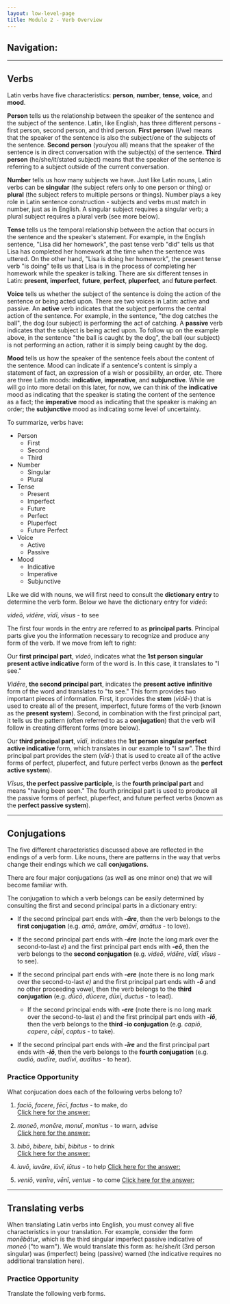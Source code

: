 ```yaml
---
layout: low-level-page
title: Module 2 - Verb Overview
---
```


## Navigation:

<hr>

## Verbs

Latin verbs have five characteristics: **person**, **number**, **tense**, **voice**, and **mood**.

**Person** tells us the relationship between the speaker of the sentence and the subject of the sentence. Latin, like English, has three different persons - first person, second person, and third person. **First person** (I/we) means that the speaker of the sentence is also the subject/one of the subjects of the sentence. **Second person** (you/you all) means that the speaker of the sentence is in direct conversation with the subject(s) of the sentence. **Third person** (he/she/it/stated subject) means that the speaker of the sentence is referring to a subject outside of the current conversation.

**Number** tells us how many subjects we have. Just like Latin nouns, Latin verbs can be **singular** (the subject refers only to one person or thing) or **plural** (the subject refers to multiple persons or things). Number plays a key role in Latin sentence construction - subjects and verbs must match in number, just as in English. A singular subject requires a singular verb; a plural subject requires a plural verb (see more below).

**Tense** tells us the temporal relationship between the action that occurs in the sentence and the speaker's statement. For example, in the English sentence, "Lisa did her homework", the past tense verb "did" tells us that Lisa has completed her homework at the time when the sentence was uttered. On the other hand, "Lisa is doing her homework", the present tense verb "is doing" tells us that Lisa is in the process of completing her homework while the speaker is talking. There are six different tenses in Latin: **present**, **imperfect**, **future**, **perfect**, **pluperfect**, and **future perfect**.

**Voice** tells us whether the subject of the sentence is doing the action of the sentence or being acted upon. There are two voices in Latin: active and passive. An **active** verb indicates that the subject performs the central action of the sentence. For example, in the sentence, "the dog catches the ball", the dog (our subject) is performing the act of catching. A **passive** verb indicates that the subject is being acted upon. To follow up on the example above, in the sentence "the ball is caught by the dog", the ball (our subject) is not performing an action, rather it is simply being caught by the dog.

**Mood** tells us how the speaker of the sentence feels about the content of the sentence. Mood can indicate if a sentence's content is simply a statement of fact, an expression of a wish or possibility, an order, etc. There are three Latin moods: **indicative**, **imperative**, and **subjunctive**. While we will go into more detail on this later, for now, we can think of the **indicative** mood as indicating that the speaker is stating the content of the sentence as a fact; the **imperative** mood as indicating that the speaker is making an order; the **subjunctive** mood as indicating some level of uncertainty.

To summarize, verbs have:

- Person
  * First
  * Second
  * Third
- Number
  * Singular
  * Plural
- Tense
  * Present
  * Imperfect
  * Future
  * Perfect
  * Pluperfect
  * Future Perfect
- Voice
  * Active
  * Passive
- Mood
  * Indicative
  * Imperative
  * Subjunctive

Like we did with nouns, we will first need to consult the **dictionary entry** to determine the verb form. Below we have the dictionary entry for *videō*:

*videō*, *vidēre*, *vīdī*, *vīsus* - to see

The first four words in the entry are referred to as **principal parts**. Principal parts give you the information necessary to recognize and produce any form of the verb. If we move from left to right:

Our **first principal part**, *videō*, indicates what the **1st person singular present active indicative** form of the word is. In this case, it translates to "I see."

*Vidēre*, **the second principal part**, indicates the **present active infinitive** form of the word and translates to "to see." This form provides two important pieces of information. First, it provides the **stem** (*vidē-*) that is used to create all of the present, imperfect, future forms of the verb (known as the **present system**). Second, in combination with the first principal part, it tells us the pattern (often referred to as a **conjugation**) that the verb will follow in creating different forms (more below).

Our **third principal part**, *vīdī*, indicates the **1st person singular perfect active indicative** form, which translates in our example to "I saw". The third principal part provides the stem (*vīd-*) that is used to create all of the active forms of perfect, pluperfect, and future perfect verbs (known as the **perfect active system**).

*Vīsus*, **the perfect passive participle**, is the **fourth principal part** and means "having been seen." The fourth principal part is used to produce all the passive forms of perfect, pluperfect, and future perfect verbs (known as the **perfect passive system**).

<hr>

## Conjugations

The five different characteristics discussed above are reflected in the endings of a verb form. Like nouns, there are patterns in the way that verbs change their endings which we call **conjugations**.

There are four major conjugations (as well as one minor one) that we will become familiar with.

The conjugation to which a verb belongs can be easily determined by consulting the first and second principal parts in a dictionary entry:

- If the second principal part ends with ***-āre***, then the verb belongs to the **first conjugation** (e.g. *amō*, *amāre*, *amāvī*, *amātus* - to love).

- If the second principal part ends with ***-ēre*** (note the long mark over the second-to-last *e*) and the first principal part ends with ***-eō***, then the verb belongs to the **second conjugation** (e.g. *videō*, *vidēre*, *vīdī*, *vīsus* - to see).

- If the second principal part ends with ***-ere*** (note there is no long mark over the second-to-last *e)* and the first principal part ends with ***-ō*** and no other proceeding vowel, then the verb belongs to the **third conjugation** (e.g. *dūcō*, *dūcere*, *dūxī*, *ductus* - to lead).
  * If the second principal ends with ***-ere*** (note there is no long mark over the second-to-last *e*) and the first principal part ends with ***-iō***, then the verb belongs to the **third -io conjugation** (e.g. *capiō*, *capere*, *cēpī*, *captus* - to take).

- If the second principal part ends with ***-īre*** and the first principal part ends with ***-iō***, then the verb belongs to the **fourth conjugation** (e.g. *audiō*, *audīre*, *audīvī*, *audītus* - to hear).

### Practice Opportunity

What conjucation does each of the following verbs belong to?

1. *faciō*, *facere*, *fēcī*, *factus* - to make, do  
<a href="#" onclick="document.getElementById('prac1').style.display='block'; return false;">Click here for the answer:</a> <span style="display: none;" id="prac1">3rd -iō</span>

2. *moneō*, *monēre*, *monuī*, *monitus* - to warn, advise  
<a href="#" onclick="document.getElementById('prac2').style.display='block'; return false;">Click here for the answer:</a> <span style="display: none;" id="prac2">2nd</span>

3. *bibō*, *bibere*, *bibī*, *bibitus* - to drink  
<a href="#" onclick="document.getElementById('prac3').style.display='block'; return false;">Click here for the answer:</a> <span style="display: none;" id="prac3">3rd</span>

4. *iuvō*, *iuvāre*, *iūvī*, *iūtus* - to help
<a href="#" onclick="document.getElementById('prac4').style.display='block'; return false;">Click here for the answer:</a> <span style="display: none;" id="prac4">1st</span>

5. *veniō*, *venīre*, *vēnī*, *ventus* - to come
<a href="#" onclick="document.getElementById('prac5').style.display='block'; return false;">Click here for the answer:</a> <span style="display: none;" id="prac5">4th</span>

<hr>

## Translating verbs

When translating Latin verbs into English, you must convey all five characteristics in your translation. For example, consider the form *monēbātur*, which is the third singular imperfect passive indicative of *moneō* ("to warn"). We would translate this form as: he/she/it (3rd person singular) was (imperfect) being (passive) warned (the indicative requires no additional translation here).

### Practice Opportunity

Translate the following verb forms.
